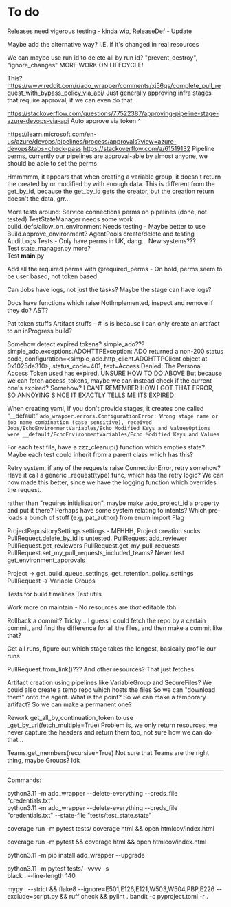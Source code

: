# To do

Releases need vigerous testing - kinda wip, ReleaseDef - Update

Maybe add the alternative way? I.E. if it's changed in real resources

We can maybe use run id to delete all by run id? "prevent_destroy", "ignore_changes"
MORE WORK ON LIFECYCLE!

This?
<https://www.reddit.com/r/ado_wrapper/comments/xj56gs/complete_pull_request_with_bypass_policy_via_api/>
Just generally approving infra stages that require approval, if we can even do that.

<https://stackoverflow.com/questions/77522387/approving-pipeline-stage-azure-devops-via-api>
Auto approve via token ^

<https://learn.microsoft.com/en-us/azure/devops/pipelines/process/approvals?view=azure-devops&tabs=check-pass>
<https://stackoverflow.com/a/61519132>
Pipeline perms, currently our pipelines are approval-able by almost anyone, we should be able to set the perms

Hmmmmm, it appears that when creating a variable group, it doesn't return the created by or modified by with enough data.
This is different from the get_by_id, because the get_by_id gets the creator, but the creation return doesn't the data, grr...

More tests around:
Service connections perms on pipelines (done, not tested)
TestStateManager needs some work
build_defs/allow_on_environment Needs testing - Maybe better to use Build.approve_environment?
AgentPools create/delete and testing  
AuditLogs Tests - Only have perms in UK, dang... New systems???  
Test state_manager.py more?  
Test __main__.py  

Add all the required perms with @required_perms - On hold, perms seem to be user based, not token based

Can Jobs have logs, not just the tasks? Maybe the stage can have logs?

Docs have functions which raise NotImplemented, inspect and remove if they do? AST?

Pat token stuffs
Artifact stuffs - # Is is because I can only create an artifact to an inProgress build?

Somehow detect expired tokens? simple_ado???
simple_ado.exceptions.ADOHTTPException: ADO returned a non-200 status code, configuration=<simple_ado.http_client.ADOHTTPClient object at 0x1025de310>, status_code=401, text=Access Denied: The Personal Access Token used has expired.
UNSURE HOW TO DO ABOVE
But because we can fetch access_tokens, maybe we can instead check if the current one's expired? Somehow?
I CANT REMEMBER HOW I GOT THAT ERROR, SO ANNOYING SINCE IT EXACTLY TELLS ME ITS EXPIRED

When creating yaml, if you don't provide stages, it creates one called "__default"
`ado_wrapper.errors.ConfigurationError: Wrong stage name or job name combination (case sensitive), received Jobs/EchoEnvironmentVariables/Echo Modified Keys and ValuesOptions were __default/EchoEnvironmentVariables/Echo Modified Keys and Values`

For each test file, have a zzz_cleanup() function which empties state?
Maybe each test could inherit from a parent class which has this?

Retry system, if any of the requests raise ConnectionError, retry somehow?
Have it call a generic _request(type) func, which has the retry logic?
We can now made this better, since we have the logging function which overrides the request.

rather than "requires initialisation", maybe make .ado_project_id a property and put it there?
Perhaps have some system relating to intents? Which pre-loads a bunch of stuff (e.g, pat_author)
from enum import Flag

ProjectRepositorySettings settings - MEHHH, Project creation sucks
PullRequest.delete_by_id is untested.
PullRequest.add_reviewer
PullRequest.get_reviewers
PullRequest.get_my_pull_requests
PullRequest.set_my_pull_requests_included_teams?
Never test get_environment_approvals

Project -> get_build_queue_settings, get_retention_policy_settings
PullRequest -> Variable Groups

Tests for build timelines
Test utils

Work more on maintain - No resources are *that* editable tbh.

Rollback a commit? Tricky...
I guess I could fetch the repo by a certain commit, and find the difference for all the files, and then make a commit like that?

Get all runs, figure out which stage takes the longest, basically profile our runs

PullRequest.from_link()??? And other resources? That just fetches.

Artifact creation using pipelines like VariableGroup and SecureFiles? We could also create a temp repo which hosts the files
So we can "download them" onto the agent. What is the point? So we can make a temporary artifact? So we can make a permanent one?

Rework get_all_by_continuation_token to use _get_by_url(fetch_multiple=True)
Problem is, we only return resources, we never capture the headers and return them too, not sure how we can do that...

Teams.get_members(recursive=True)  Not sure that Teams are the right thing, maybe Groups? Idk

-----  

Commands:  

python3.11 -m ado_wrapper --delete-everything --creds_file "credentials.txt"  
python3.11 -m ado_wrapper --delete-everything --creds_file "credentials.txt" --state-file "tests/test_state.state"  

coverage run -m pytest tests/
coverage html && open htmlcov/index.html  

coverage run -m pytest && coverage html && open htmlcov/index.html  

python3.11 -m pip install ado_wrapper --upgrade  

python3.11 -m pytest tests/ -vvvv -s  
black . --line-length 140  

mypy . --strict && flake8 --ignore=E501,E126,E121,W503,W504,PBP,E226 --exclude=script.py && ruff check && pylint .
bandit -c pyproject.toml -r .  
